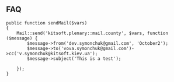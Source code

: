 ## FAQ
    public function sendMail($vars)
    {
        Mail::send('kitsoft.plenary::mail.county', $vars, function ($message) {
            $message->from('dev.symonchuk@gmail.com', 'October2');
            $message->to('vova.symonchuk@gmail.com')->cc('v.symonchuk@kitsoft.kiev.ua');
            $message->subject('This is a test');

        });
    }
